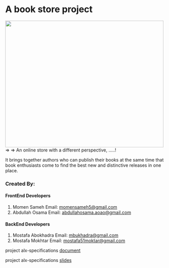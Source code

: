# A book store project

<img src="C:\Users\Admin\Desktop\ALX Portofolio\1. Pitch\1. InkSpire\Images\Main_logo.png" style="height:400px; width:500px; margin:0; "> => => An online store with a different perspective, .....!

It brings together authors who can publish their books at the same time that book enthusiasts come to find the best new and distinctive releases in one place. 



### Created By:
#### FrontEnd Developers
1. Momen Sameh Email: momensameh5@gmail.com
2. Abdullah Osama Email: abdullahosama.aoao@gmail.com
#### BackEnd Developers 
1. Mostafa Abokhadra Email: mbukhadra@gmail.com
2. Mostafa Mokhtar Email: mostafa51moktar@gmail.com

project alx-specifications [document](https://docs.google.com/document/d/1vWEgJNxqc-wJS8SqDh7zGyFvmYb8LB2X2TIWphO5bI4/edit?usp=sharing)

project alx-specifications [slides](https://docs.google.com/presentation/d/10OOaXtx5DFEFgzb9gkWo6CfTdABnVaAu/edit?usp=sharing&ouid=109549411909019834180&rtpof=true&sd=true)